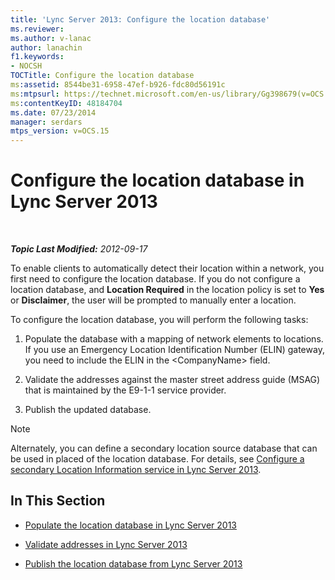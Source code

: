 ```yaml
---
title: 'Lync Server 2013: Configure the location database'
ms.reviewer: 
ms.author: v-lanac
author: lanachin
f1.keywords:
- NOCSH
TOCTitle: Configure the location database
ms:assetid: 8544be31-6958-47ef-b926-fdc80d56191c
ms:mtpsurl: https://technet.microsoft.com/en-us/library/Gg398679(v=OCS.15)
ms:contentKeyID: 48184704
ms.date: 07/23/2014
manager: serdars
mtps_version: v=OCS.15
---
```


<div data-xmlns="http://www.w3.org/1999/xhtml">

<div class="topic" data-xmlns="http://www.w3.org/1999/xhtml" data-msxsl="urn:schemas-microsoft-com:xslt" data-cs="http://msdn.microsoft.com/">

<div data-asp="http://msdn2.microsoft.com/asp">

# Configure the location database in Lync Server 2013

</div>

<div id="mainSection">

<div id="mainBody">

<span> </span>

_**Topic Last Modified:** 2012-09-17_

To enable clients to automatically detect their location within a network, you first need to configure the location database. If you do not configure a location database, and **Location Required** in the location policy is set to **Yes** or **Disclaimer**, the user will be prompted to manually enter a location.

To configure the location database, you will perform the following tasks:

1.  Populate the database with a mapping of network elements to locations. If you use an Emergency Location Identification Number (ELIN) gateway, you need to include the ELIN in the \<CompanyName\> field.

2.  Validate the addresses against the master street address guide (MSAG) that is maintained by the E9-1-1 service provider.

3.  Publish the updated database.

<div>


> [!NOTE]  
> Alternately, you can define a secondary location source database that can be used in placed of the location database. For details, see <A href="lync-server-2013-configure-a-secondary-location-information-service.md">Configure a secondary Location Information service in Lync Server 2013</A>.



</div>

<div>

## In This Section

  - [Populate the location database in Lync Server 2013](lync-server-2013-populate-the-location-database.md)

  - [Validate addresses in Lync Server 2013](lync-server-2013-validate-addresses.md)

  - [Publish the location database from Lync Server 2013](lync-server-2013-publish-the-location-database.md)

</div>

</div>

<span> </span>

</div>

</div>

</div>

